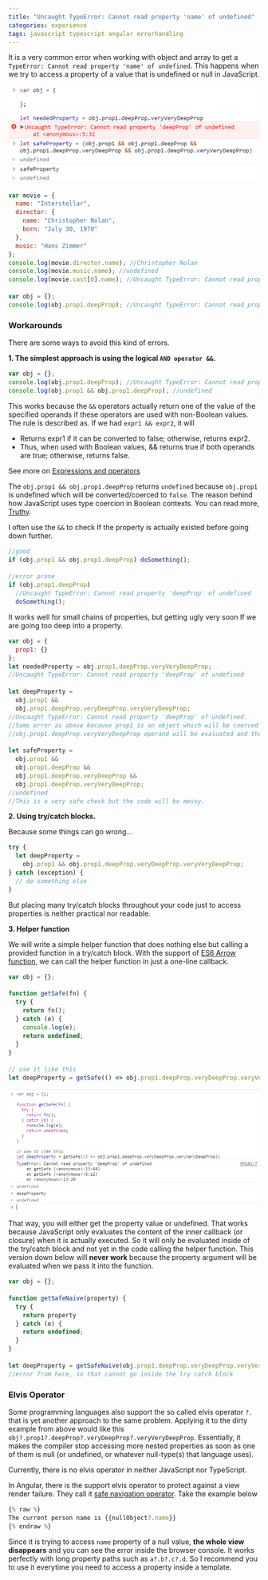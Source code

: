 ```yaml
---
title: "Uncaught TypeError: Cannot read property 'name' of undefined"
categories: experience
tags: javascript typescript angular errorhandling
---
```


It is a very common error when working with object and array to get a `TypeError: Cannot read property 'name' of undefined`. This happens when we try to access a property of a value that is undefined or null in JavaScript.

![uncaught type error](https://github.com/trungk18/trungk18.github.io/raw/master/img/blog/uncaught-type-error.png)

```javascript
var movie = {
  name: "Interstellar",
  director: {
    name: "Christopher Nolan",
    born: "July 30, 1970"
  },
  music: "Hans Zimmer"
};
console.log(movie.director.name); //Christopher Nolan
console.log(movie.music.name); //undefined
console.log(movie.cast[0].name); //Uncaught TypeError: Cannot read property '0' of undefined

var obj = {};
console.log(obj.prop1.deepProp); //Uncaught TypeError: Cannot read property 'deepProp' of undefined
```

### Workarounds

There are some ways to avoid this kind of errors.

**1. The simplest approach is using the logical `AND operator &&`.**

```javascript
var obj = {};
console.log(obj.prop1.deepProp); //Uncaught TypeError: Cannot read property 'deepProp' of undefined
console.log(obj.prop1 && obj.prop1.deepProp); //undefined
```

This works because the `&&` operators actually return one of the value of the specified operands if these operators are used with non-Boolean values. The rule is described as. If we had `expr1 && expr2`, it will 

- Returns expr1 if it can be converted to false; otherwise, returns expr2. 
- Thus, when used with Boolean values, && returns true if both operands are true; otherwise, returns false.

See more on [Expressions and operators](https://developer.mozilla.org/en-US/docs/Web/JavaScript/Guide/Expressions_and_Operators)

The `obj.prop1 && obj.prop1.deepProp` returns `undefined` because `obj.prop1` is undefined which will be converted/coerced to `false`. The reason behind how JavaScript uses type coercion in Boolean contexts. You can read more, [Truthy](https://developer.mozilla.org/en-US/docs/Glossary/Truthy).

I often use the `&&` to check If the property is actually existed before going down further.

```javascript
//good
if (obj.prop1 && obj.prop1.deepProp) doSomething();

//error prone
if (obj.prop1.deepProp)
  //Uncaught TypeError: Cannot read property 'deepProp' of undefined
  doSomething();
```

It works well for small chains of properties, but getting ugly very soon If we are going too deep into a property.

```javascript
var obj = {
  prop1: {}
};
let neededProperty = obj.prop1.deepProp.veryVeryDeepProp;
//Uncaught TypeError: Cannot read property 'deepProp' of undefined

let deepProperty =
  obj.prop1 && 
  obj.prop1.deepProp.veryDeepProp.veryVeryDeepProp;
//Uncaught TypeError: Cannot read property 'deepProp' of undefined.
//Same error as above because prop1 is an object which will be coerced to true so that
//obj.prop1.deepProp.veryVeryDeepProp operand will be evaluated and throw and error

let safeProperty =
  obj.prop1 &&
  obj.prop1.deepProp &&
  obj.prop1.deepProp.veryDeepProp &&
  obj.prop1.deepProp.veryVeryDeepProp;
//undefined
//This is a very safe check but the code will be messy.
```

**2. Using try/catch blocks.**

Because some things can go wrong...

```javascript
try {
  let deepProperty =
    obj.prop1 && obj.prop1.deepProp.veryDeepProp.veryVeryDeepProp;
} catch (exception) {
  // do something else
}
```

But placing many try/catch blocks throughout your code just to access properties is neither practical nor readable.

**3. Helper function**

We will write a simple helper function that does nothing else but calling a provided function in a try/catch block. With the support of [ES6 Arrow function](https://developer.mozilla.org/en-US/docs/Web/JavaScript/Reference/Functions/Arrow_functions), we can call the helper function in just a one-line callback.

```javascript
var obj = {};

function getSafe(fn) {
  try {
    return fn();
  } catch (e) {
    console.log(e);
    return undefined;
  }
}

// use it like this
let deepProperty = getSafe(() => obj.prop1.deepProp.veryDeepProp.veryVeryDeepProp);
```

![uncaught type error](https://github.com/trungk18/trungk18.github.io/raw/master/img/blog/uncaught-type-error-2.png)

That way, you will either get the property value or undefined. That works because JavaScript only evaluates the content of the inner callback (or closure) when it is actually executed. So it will only be evaluated inside of the try/catch block and not yet in the code calling the helper function. This version down below will **never work** because the property argument will be evaluated when we pass it into the function.

```javascript
var obj = {};

function getSafeNaive(property) {
  try {
    return property
  } catch (e) {    
    return undefined;
  }
}

let deepProperty = getSafeNaive(obj.prop1.deepProp.veryDeepProp.veryVeryDeepProp);
//error from here, so that cannot go inside the try catch block
```

### Elvis Operator

Some programming languages also support the so called elvis operator `?.` that is yet another approach to the same problem. Applying it to the dirty example from above would like this `obj?.prop1?.deepProp?.veryDeepProp?.veryVeryDeepProp`. Essentially, it makes the compiler stop accessing more nested properties as soon as one of them is null (or undefined, or whatever null-type(s) that language uses).

Currently, there is no elvis operator in neither JavaScript nor TypeScript.

In Angular, there is the support elvis operator to protect against a view render failure. They call it [safe navigation operator](https://angular.io/guide/template-syntax#expression-operators). Take the example below

```javascript
{% raw %}
The current person name is {{nullObject?.name}}
{% endraw %}
```

Since it is trying to access `name` property of a null value, **the whole view disappears** and you can see the error inside the browser console. It works perfectly with long property paths such as `a?.b?.c?.d`. So I recommend you to use it everytime you need to access a property inside a template.

